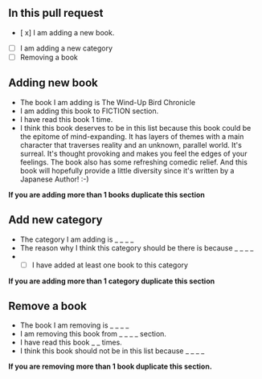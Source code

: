 
## In this pull request
- [ x]  I am adding a new book.
- [ ]  I am adding a new category
- [ ] Removing a book

## Adding new book
* The book I am adding is The Wind-Up Bird Chronicle
* I am adding this book to FICTION section.
* I have read this book 1 time.
* I think this book deserves to be in this list because this book could be the epitome of mind-expanding. It has layers of themes with a main character that traverses reality and an unknown, parallel world. It's surreal. It's thought provoking and makes you feel the edges of your feelings. The book also has some refreshing comedic relief. And this book will hopefully provide a little diversity since it's written by a Japanese Author! :-)

**If you are adding more than 1 books duplicate this section**

## Add new category
* The category I am adding is _ _ _ _
* The reason why I think this category should be there is because _ _ _ _
* - [ ] I have added at least one book to this category 

**If you are adding more than 1 category duplicate this section**

## Remove a book
* The book I am removing is _ _ _ _
* I am removing this book from _ _ _ _ section.
* I have read this book _ _ times.
* I think this book should not be in this list because _ _ _ _

**If you are removing more than 1 book duplicate this section.**
